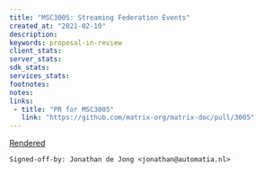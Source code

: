 ```yaml
---
title: "MSC3005: Streaming Federation Events"
created_at: "2021-02-10"
description:
keywords: proposal-in-review
client_stats:
server_stats:
sdk_stats:
services_stats:
footnotes:
notes:
links:
 - title: "PR for MSC3005"
   link: "https://github.com/matrix-org/matrix-doc/pull/3005"
---
```

[Rendered](https://github.com/ShadowJonathan/matrix-doc/blob/ws/proposals/3005-federation-streaming.md)

`Signed-off-by: Jonathan de Jong <jonathan@automatia.nl>`
